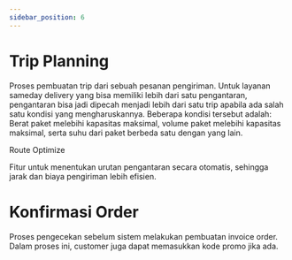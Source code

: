 ```yaml
---
sidebar_position: 6
---
```


# Trip Planning

Proses pembuatan trip dari sebuah pesanan pengiriman. Untuk layanan sameday delivery yang bisa memiliki lebih dari satu pengantaran, pengantaran bisa jadi dipecah menjadi lebih dari satu trip apabila ada salah satu kondisi yang mengharuskannya. Beberapa kondisi tersebut adalah: Berat paket melebihi kapasitas maksimal, volume paket melebihi kapasitas maksimal, serta suhu dari paket berbeda satu dengan yang lain.

<p style={{marginLeft: "30px"}}> Route Optimize </p>

<p style={{marginLeft: "30px"}}> Fitur untuk menentukan urutan pengantaran secara otomatis, sehingga jarak dan biaya pengiriman lebih efisien.</p>

# Konfirmasi Order 

Proses pengecekan sebelum sistem melakukan pembuatan invoice order. Dalam proses ini, customer juga dapat memasukkan kode promo jika ada.



